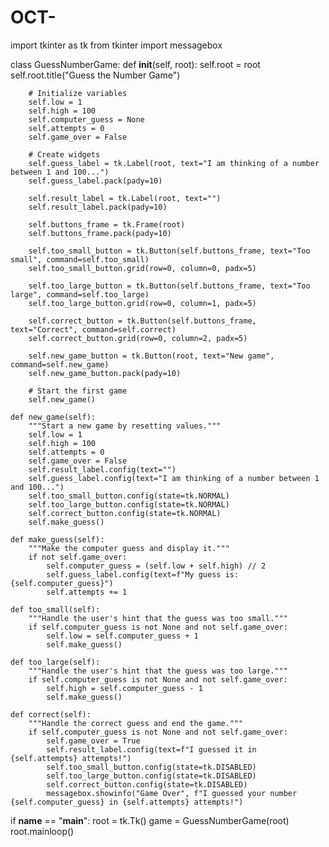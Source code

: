 # OCT-
import tkinter as tk
from tkinter import messagebox

class GuessNumberGame:
    def __init__(self, root):
        self.root = root
        self.root.title("Guess the Number Game")

        # Initialize variables
        self.low = 1
        self.high = 100
        self.computer_guess = None
        self.attempts = 0
        self.game_over = False

        # Create widgets
        self.guess_label = tk.Label(root, text="I am thinking of a number between 1 and 100...")
        self.guess_label.pack(pady=10)

        self.result_label = tk.Label(root, text="")
        self.result_label.pack(pady=10)

        self.buttons_frame = tk.Frame(root)
        self.buttons_frame.pack(pady=10)

        self.too_small_button = tk.Button(self.buttons_frame, text="Too small", command=self.too_small)
        self.too_small_button.grid(row=0, column=0, padx=5)

        self.too_large_button = tk.Button(self.buttons_frame, text="Too large", command=self.too_large)
        self.too_large_button.grid(row=0, column=1, padx=5)

        self.correct_button = tk.Button(self.buttons_frame, text="Correct", command=self.correct)
        self.correct_button.grid(row=0, column=2, padx=5)

        self.new_game_button = tk.Button(root, text="New game", command=self.new_game)
        self.new_game_button.pack(pady=10)

        # Start the first game
        self.new_game()

    def new_game(self):
        """Start a new game by resetting values."""
        self.low = 1
        self.high = 100
        self.attempts = 0
        self.game_over = False
        self.result_label.config(text="")
        self.guess_label.config(text="I am thinking of a number between 1 and 100...")
        self.too_small_button.config(state=tk.NORMAL)
        self.too_large_button.config(state=tk.NORMAL)
        self.correct_button.config(state=tk.NORMAL)
        self.make_guess()

    def make_guess(self):
        """Make the computer guess and display it."""
        if not self.game_over:
            self.computer_guess = (self.low + self.high) // 2
            self.guess_label.config(text=f"My guess is: {self.computer_guess}")
            self.attempts += 1

    def too_small(self):
        """Handle the user's hint that the guess was too small."""
        if self.computer_guess is not None and not self.game_over:
            self.low = self.computer_guess + 1
            self.make_guess()

    def too_large(self):
        """Handle the user's hint that the guess was too large."""
        if self.computer_guess is not None and not self.game_over:
            self.high = self.computer_guess - 1
            self.make_guess()

    def correct(self):
        """Handle the correct guess and end the game."""
        if self.computer_guess is not None and not self.game_over:
            self.game_over = True
            self.result_label.config(text=f"I guessed it in {self.attempts} attempts!")
            self.too_small_button.config(state=tk.DISABLED)
            self.too_large_button.config(state=tk.DISABLED)
            self.correct_button.config(state=tk.DISABLED)
            messagebox.showinfo("Game Over", f"I guessed your number {self.computer_guess} in {self.attempts} attempts!")

if __name__ == "__main__":
    root = tk.Tk()
    game = GuessNumberGame(root)
    root.mainloop()
